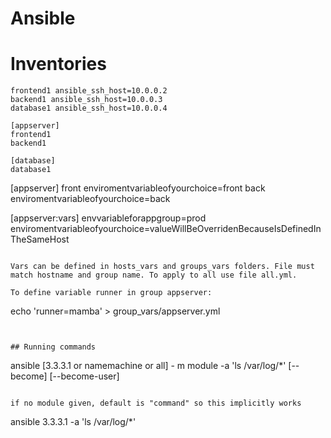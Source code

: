 

Ansible
===============

# Inventories 

```
frontend1 ansible_ssh_host=10.0.0.2
backend1 ansible_ssh_host=10.0.0.3
database1 ansible_ssh_host=10.0.0.4

[appserver]
frontend1
backend1

[database]
database1
```

[appserver]
front enviromentvariableofyourchoice=front
back enviromentvariableofyourchoice=back

[appserver:vars]
envvariableforappgroup=prod
enviromentvariableofyourchoice=valueWillBeOverridenBecauseIsDefinedInTheSameHost
```

Vars can be defined in hosts_vars and groups_vars folders. File must match hostname and group name. To apply to all use file all.yml.

To define variable runner in group appserver:

```
echo 'runner=mamba' > group_vars/appserver.yml
```


## Running commands

```
ansible [3.3.3.1 or namemachine or all] - m module -a 'ls /var/log/*' [--become] [--become-user]
```

if no module given, default is "command" so this implicitly works

```
ansible 3.3.3.1 -a 'ls /var/log/*'
```



